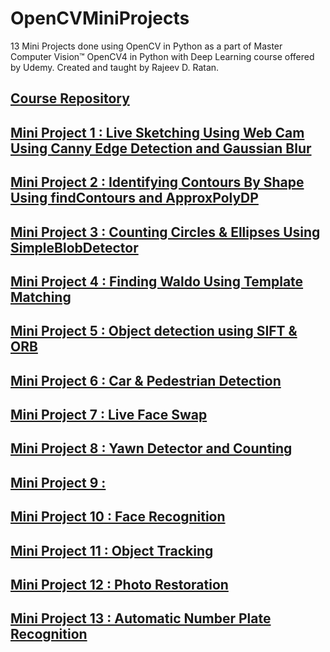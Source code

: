 # OpenCVMiniProjects

13 Mini Projects done using OpenCV in Python as a part of Master Computer Vision™ OpenCV4 in Python with Deep Learning course offered by Udemy. Created and taught by Rajeev D. Ratan.

## [Course Repository](https://github.com/MBadriNarayanan/ComputerVisionWithOpenCV4UsingDeepLearning)

## [Mini Project 1 : Live Sketching Using Web Cam Using Canny Edge Detection and Gaussian Blur](https://github.com/MBadriNarayanan/OpenCVMiniProjects/blob/master/Live%20Sketching%20Using%20Web%20Cam.ipynb)

## [Mini Project 2 : Identifying Contours By Shape Using findContours and ApproxPolyDP](https://github.com/MBadriNarayanan/OpenCVMiniProjects/blob/master/Identifying%20Contours%20By%20Shape.ipynb)

## [Mini Project 3 : Counting Circles & Ellipses Using SimpleBlobDetector](https://github.com/MBadriNarayanan/OpenCVMiniProjects/blob/master/Counting%20Circles%20%26%20Ellipses.ipynb)

## [Mini Project 4 : Finding Waldo Using Template Matching](https://github.com/MBadriNarayanan/OpenCVMiniProjects/blob/master/Finding%20Waldo.ipynb)

## [Mini Project 5 : Object detection using SIFT & ORB](https://github.com/MBadriNarayanan/OpenCVMiniProjects/blob/master/Object%20Detection%20using%20SIFT%20%26%20ORB.ipynb)

## [Mini Project 6 : Car & Pedestrian Detection](https://github.com/MBadriNarayanan/OpenCVMiniProjects/blob/master/Car%20%26%20Pedestrian%20Detection.ipynb)

## [Mini Project 7 : Live Face Swap](https://github.com/MBadriNarayanan/OpenCVMiniProjects/blob/master/Live%20Face%20Swap.ipynb) 

## [Mini Project 8 : Yawn Detector and Counting](https://github.com/MBadriNarayanan/OpenCVMiniProjects/blob/master/Yawn%20Detector%20and%20Counting.ipynb)

## [Mini Project 9 : ]()

## [Mini Project 10 : Face Recognition](https://github.com/MBadriNarayanan/OpenCVMiniProjects/blob/master/Face%20Recognition.ipynb)

## [Mini Project 11 : Object Tracking](https://github.com/MBadriNarayanan/OpenCVMiniProjects/blob/master/Object%20Tracking.ipynb)

## [Mini Project 12 : Photo Restoration](https://github.com/MBadriNarayanan/OpenCVMiniProjects/blob/master/Photo%20Restoration.ipynb)

## [Mini Project 13 : Automatic Number Plate Recognition](https://github.com/MBadriNarayanan/OpenCVMiniProjects/blob/master/Automatic%20Number%20Plate%20Recognition.ipynb)
